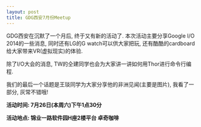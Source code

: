 ```yaml
---
layout: post
title: GDG西安7月份Meetup
---
```


GDG西安在沉默了一个月后, 终于又有新的活动了. 本次活动主要分享Google I/O 2014的一些消息, 同时还有LG的G watch可以供大家把玩, 还有酷酷的cardboard给大家带来VR(虚拟现实)的体验.

除了I/O大会的消息, TW的仝建同学也会为大家讲一讲如何用Thor进行命令行编程.

我们的最后一个话题是王琰同学为大家分享他的非洲见闻(主要是图片), 我看了一部分, 灰常不错哦!

**活动时间: 7月26日(本周六)下午1点30分**

**活动地点: 锦业一路软件园H座2楼平台 卓奇咖啡**